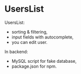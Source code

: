 UsersList
=========
UsersList:
- sorting & filtering,
- input fields with autocomplete,
- you can edit user.

In backend:
- MySQL script for fake database,
- package.json for npm.
